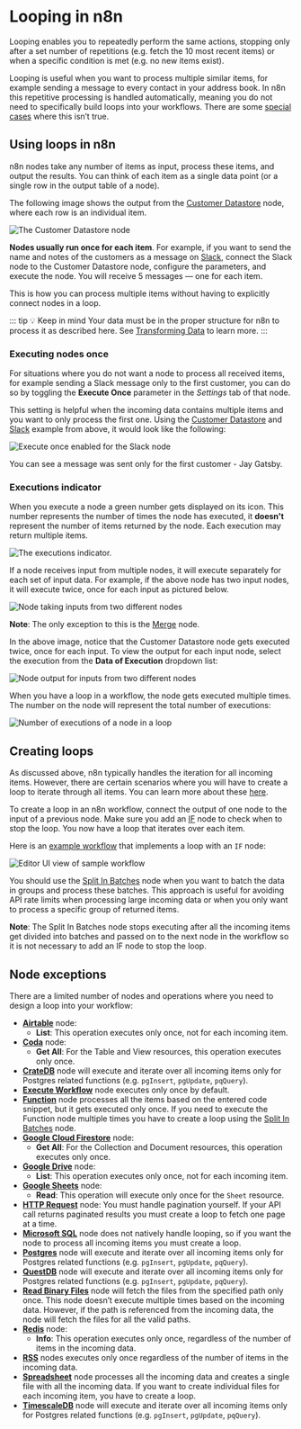 # Looping in n8n

Looping enables you to repeatedly perform the same actions, stopping only after a set number of repetitions (e.g. fetch the 10 most recent items) or when a specific condition is met (e.g. no new items exist).

Looping is useful when you want to process multiple similar items, for example sending a message to every contact in your address book. In n8n this repetitive processing is handled automatically, meaning you do not need to specifically build loops into your workflows. There are some [special cases](#node-exceptions) where this isn’t true.

## Using loops in n8n

n8n nodes take any number of items as input, process these items, and output the results. You can think of each item as a single data point (or a single row in the output table of a node).

The following image shows the output from the [Customer Datastore](../../nodes/nodes-library/nodes/N8nTrainingCustomerDatastore/README.md) node, where each row is an individual item.

![The Customer Datastore node](../images/customer_datastore_node.png)

**Nodes usually run once for each item**. For example, if you want to send the name and notes of the customers as a message on [Slack](../../nodes/nodes-library/nodes/Slack/README.md), connect the Slack node to the Customer Datastore node, configure the parameters, and execute the node. You will receive 5 messages — one for each item.

This is how you can process multiple items without having to explicitly connect nodes in a loop.

::: tip 💡 Keep in mind
Your data must be in the proper structure for n8n to process it as described here. See [Transforming Data](./transforming-data.md) to learn more.
:::

### Executing nodes once

For situations where you do not want a node to process all received items, for example sending a Slack message only to the first customer, you can do so by toggling the **Execute Once** parameter in the *Settings* tab of that node.

This setting is helpful when the incoming data contains multiple items and you want to only process the first one. Using the [Customer Datastore](../../nodes/nodes-library/nodes/N8nTrainingCustomerDatastore/README.md) and [Slack](../../nodes/nodes-library/nodes/Slack/README.md) example from above, it would look like the following:

![Execute once enabled for the Slack node](../images/execute_once.png)

You can see a message was sent only for the first customer - Jay Gatsby.

### Executions indicator

When you execute a node a green number gets displayed on its icon. This number represents the number of times the node has executed, it **doesn't** represent the number of items returned by the node. Each execution may return multiple items.

![The executions indicator.](../images/executions_indicator.png)

If a node receives input from multiple nodes, it will execute separately for each set of input data. For example, if the above node has two input nodes, it will execute twice, once for each input as pictured below.

![Node taking inputs from two different nodes](../images/multiple_inputs.png)

**Note**: The only exception to this is the [Merge](../../nodes/nodes-library/core-nodes/Merge/README.md) node.

In the above image, notice that the Customer Datastore node gets executed twice, once for each input. To view the output for each input node, select the execution from the **Data of Execution** dropdown list:

![Node output for inputs from two different nodes](../images/multiple_outputs.png)

When you have a loop in a workflow, the node gets executed multiple times. The number on the node will represent the total number of executions:

![Number of executions of a node in a loop](../images/loop_executions.png)

## Creating loops

As discussed above, n8n typically handles the iteration for all incoming items. However, there are certain scenarios where you will have to create a loop to iterate through all items. You can learn more about these [here](#node-exceptions).

To create a loop in an n8n workflow, connect the output of one node to the input of a previous node. Make sure you add an [IF](../../nodes/nodes-library/core-nodes/If/README.md) node to check when to stop the loop. You now have a loop that iterates over each item.

Here is an [example workflow](https://n8n.io/workflows/1130) that implements a loop with an `IF` node:

![Editor UI view of sample workflow](../images/example_workflow.png)

You should use the [Split In Batches](../../nodes/nodes-library/core-nodes/SplitInBatches/README.md) node when you want to batch the data in groups and process these batches. This approach is useful for avoiding API rate limits when processing large incoming data or when you only want to process a specific group of returned items.

**Note**: The Split In Batches node stops executing after all the incoming items get divided into batches and passed on to the next node in the workflow so it is not necessary to add an IF node to stop the loop.

## Node exceptions

There are a limited number of nodes and operations where you need to design a loop into your workflow:

* [**Airtable**](../../nodes/nodes-library/nodes/Airtable/README.md) node:
	* **List**: This operation executes only once, not for each incoming item.
* [**Coda**](../../nodes/nodes-library/nodes/Coda/README.md) node:
	* **Get All**: For the Table and View resources, this operation executes only once.
* [**CrateDB**](../../nodes/nodes-library/nodes/crateDb/README.md) node will execute and iterate over all incoming items only for Postgres related functions (e.g. `pgInsert`, `pgUpdate`, `pqQuery`).
* [**Execute Workflow**](../../nodes/nodes-library/core-nodes/ExecuteWorkflow/README.md) node executes only once by default.
* [**Function**](../../nodes/nodes-library/core-nodes/Function/README.md) node processes all the items based on the entered code snippet, but it gets executed only once. If you need to execute the Function node multiple times you have to create a loop using the [Split In Batches](../../nodes/nodes-library/core-nodes/SplitInBatches/README.md) node.
* [**Google Cloud Firestore**](../../nodes/nodes-library/nodes/GoogleCloudFirestore/README.md) node:
	* **Get All**: For the Collection and Document resources, this operation executes only once.
* [**Google Drive**](../../nodes/nodes-library/nodes/GoogleDrive/README.md) node:
	* **List**: This operation executes only once, not for each incoming item.
* [**Google Sheets**](../../nodes/nodes-library/nodes/GoogleSheets/README.md) node:
	* **Read**: This operation will execute only once for the `Sheet` resource.
* [**HTTP Request**](../../nodes/nodes-library/core-nodes/httpRequest/README.md) node: You must handle pagination yourself. If your API call returns paginated results you must create a loop to fetch one page at a time.
* [**Microsoft SQL**](../../nodes/nodes-library/nodes/microsoftSql/README.md) node does not natively handle looping, so if you want the node to process all incoming items you must create a loop.
* [**Postgres**](../../nodes/nodes-library/nodes/postgres/README.md) node will execute and iterate over all incoming items only for Postgres related functions (e.g. `pgInsert`, `pgUpdate`, `pqQuery`).
* [**QuestDB**](../../nodes/nodes-library/nodes/QuestDb/README.md) node will execute and iterate over all incoming items only for Postgres related functions (e.g. `pgInsert`, `pgUpdate`, `pqQuery`).
* [**Read Binary Files**](../../nodes/nodes-library/core-nodes/readBinaryFiles/README.md) node will fetch the files from the specified path only once. This node doesn’t execute multiple times based on the incoming data. However, if the path is referenced from the incoming data, the node will fetch the files for all the valid paths.
* [**Redis**](../../nodes/nodes-library/nodes/redis/README.md) node:
	* **Info**: This operation executes only once, regardless of the number of items in the incoming data.
* [**RSS**](../../nodes/nodes-library/core-nodes/RSSREAD/README.md) nodes executes only once regardless of the number of items in the incoming data.
* [**Spreadsheet**](../../nodes/nodes-library/core-nodes/SpreadsheetFile/README.md) node processes all the incoming data and creates a single file with all the incoming data. If you want to create individual files for each incoming item, you have to create a loop.
* [**TimescaleDB**](../../nodes/nodes-library/nodes/TimescaleDb/README.md) node will execute and iterate over all incoming items only for Postgres related functions (e.g. `pgInsert`, `pgUpdate`, `pqQuery`).
